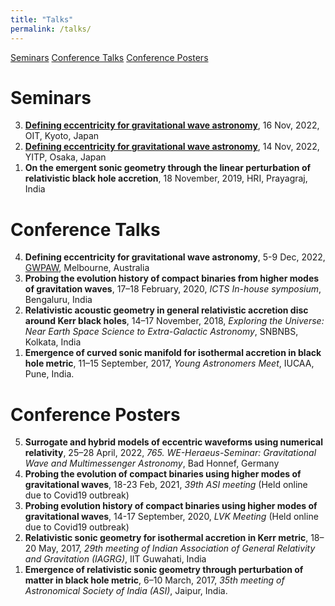 ```yaml
---
title: "Talks"
permalink: /talks/
---
```


<div class="topnav">
  <a class="active" href="#seminars">Seminars</a>
  <a href="#conference-talks">Conference Talks</a>
  <a href="#conference-posters">Conference Posters</a>
</div>

# Seminars
<ol reversed>
  <li><a href="https://www.oit.ac.jp/ge/~nozawa/OITGravitySeminar/"><b>Defining eccentricity for gravitational wave astronomy</b></a>, 16 Nov, 2022, OIT, Kyoto, Japan
  </li>
  <li><a href="https://www.yukawa.kyoto-u.ac.jp/seminar/s53052?lang=en-GB"><b>Defining eccentricity for gravitational wave astronomy</b></a>, 14 Nov, 2022, YITP, Osaka, Japan
  </li>
  <li><b>On the emergent sonic geometry through the linear perturbation of relativistic black hole accretion</b>, 18 November, 2019, HRI, Prayagraj, India</li>
</ol>

# Conference Talks
<ol reversed>
  <li><b>Defining eccentricity for gravitational wave astronomy</b>, 5-9 Dec, 2022, <a href="https://www.gwpaw2022.org/">GWPAW</a>, Melbourne, Australia</li>
  <li><b>Probing the evolution history of compact binaries from higher modes of gravitation waves</b>, 17–18 February, 2020, <i>ICTS In-house symposium</i>, Bengaluru, India</li>
  <li><b>Relativistic acoustic geometry in general relativistic accretion disc around Kerr black holes</b>, 14–17 November, 2018, <i>Exploring the Universe: Near Earth Space Science to Extra-Galactic Astronomy</i>,
    SNBNBS, Kolkata, India</li>
  <li><b>Emergence of curved sonic manifold for isothermal accretion in black hole metric</b>, 11–15 September, 2017, <i>Young Astronomers Meet</i>, IUCAA, Pune, India.</li>
</ol>

# Conference Posters
<ol reversed>
  <li><b>Surrogate and hybrid models of eccentric waveforms using numerical relativity</b>, 25–28 April, 2022, <i>765. WE-Heraeus-Seminar: Gravitational Wave and Multimessenger Astronomy</i>, Bad Honnef, Germany
	</li>
  <li><b>Probing the evolution of compact binaries using higher modes of gravitational waves</b>, 18-23 Feb, 2021,
    <i>39th ASI meeting</i> (Held online due to Covid19 outbreak)</li>
  <li><b>Probing evolution history of compact binaries using higher modes of gravitational waves</b>, 14-17 September, 2020,
    <i> LVK Meeting</i> (Held online due to Covid19 outbreak)</li>
  <li><b>Relativistic sonic geometry for isothermal accretion in Kerr metric</b>, 18–20 May, 2017, <i>29th meeting of Indian Association of General Relativity and Gravitation (IAGRG)</i>, IIT Guwahati, India</li>
  <li><b>Emergence of relativistic sonic geometry through perturbation of matter in black hole metric</b>, 6–10 March, 2017, <i>35th meeting of Astronomical Society of India (ASI)</i>, Jaipur, India.
</ol>
